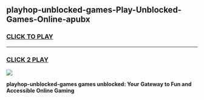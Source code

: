 
## playhop-unblocked-games-Play-Unblocked-Games-Online-apubx
<h3>
<a href="https://premium76.site?title=playhop-unblocked-games&ref=25A">CLICK TO PLAY</a></h3>
<hr>

<h3>
<a href="https://premium76.site?title=playhop-unblocked-games&ref=25A">CLICK 2 PLAY</a>
  
</h3>

<a href="https://premium76.site?title=playhop-unblocked-games&ref=25A"><img src="https://clearcache.store/games.png"></a>


**playhop-unblocked-games games unblocked: Your Gateway to Fun and Accessible Online Gaming**
